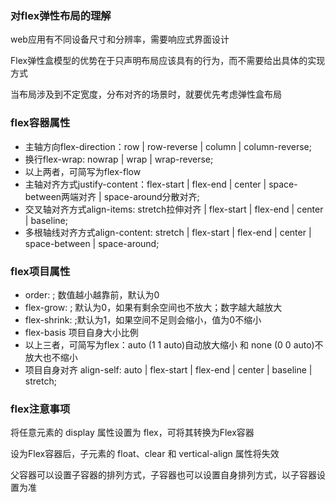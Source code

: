 ### 对flex弹性布局的理解
web应用有不同设备尺寸和分辨率，需要响应式界面设计

Flex弹性盒模型的优势在于只声明布局应该具有的行为，而不需要给出具体的实现方式

当布局涉及到不定宽度，分布对齐的场景时，就要优先考虑弹性盒布局

### flex容器属性
- 主轴方向flex-direction：row | row-reverse | column | column-reverse;
- 换行flex-wrap: nowrap | wrap | wrap-reverse;
- 以上两者，可简写为flex-flow
- 主轴对齐方式justify-content：flex-start | flex-end | center | space-between两端对齐 | space-around分散对齐;
- 交叉轴对齐方式align-items: stretch拉伸对齐 | flex-start | flex-end | center | baseline;
- 多根轴线对齐方式align-content: stretch | flex-start | flex-end | center | space-between | space-around;



### flex项目属性
- order: <number>; 数值越小越靠前，默认为0
- flex-grow: <number>; 默认为0，如果有剩余空间也不放大；数字越大越放大
- flex-shrink: <number>;默认为1，如果空间不足则会缩小，值为0不缩小
- flex-basis 项目自身大小比例
- 以上三者，可简写为flex：auto (1 1 auto)自动放大缩小 和 none (0 0 auto)不放大也不缩小
- 项目自身对齐 align-self: auto | flex-start | flex-end | center | baseline | stretch;



### flex注意事项
将任意元素的 display 属性设置为 flex，可将其转换为Flex容器 

设为Flex容器后，子元素的 float、clear 和 vertical-align 属性将失效

父容器可以设置子容器的排列方式，子容器也可以设置自身排列方式，以子容器设置为准
